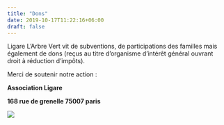 ```yaml
---
title: "Dons"
date: 2019-10-17T11:22:16+06:00
draft: false
---
```


Ligare L’Arbre Vert vit de subventions, de participations des familles mais également de dons (reçus au titre d’organisme d’intérêt général ouvrant droit à réduction d’impôts).


Merci de soutenir notre action :


**Association Ligare**


**168 rue de grenelle 75007 paris**


[![](/images/donate-paypal.png)](https://www.paypal.fr)
